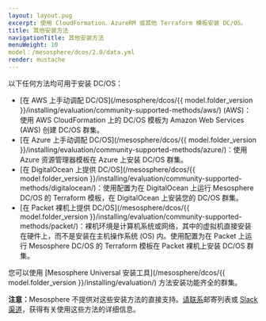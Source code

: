 ```yaml
---
layout: layout.pug
excerpt: 使用 CloudFormation、AzureRM 或其他 Terraform 模板安装 DC/OS。
title: 其他安装方法
navigationTitle: 其他安装方法
menuWeight: 10
model：/mesosphere/dcos/2.0/data.yml
render: mustache
---
```


以下任何方法均可用于安装 DC/OS：
- [在 AWS 上手动调配 DC/OS](/mesosphere/dcos/{{ model.folder_version }}/installing/evaluation/community-supported-methods/aws/) (AWS)：使用 AWS CloudFormation 上的 DC/OS 模板为 Amazon Web Services (AWS) 创建 DC/OS 群集。
- [在 Azure 上手动调配 DC/OS](/mesosphere/dcos/{{ model.folder_version }}/installing/evaluation/community-supported-methods/azure/)：使用 Azure 资源管理器模板在 Azure 上安装 DC/OS 群集。
- [在 DigitalOcean 上提供 DC/OS](/mesosphere/dcos/{{ model.folder_version }}/installing/evaluation/community-supported-methods/digitalocean/)：使用配置为在 DigitalOcean 上运行 Mesosphere DC/OS 的 Terraform 模板，在 DigitalOcean 上安装您的 DC/OS 群集。
- [在 Packet 裸机上提供 DC/OS](/mesosphere/dcos/{{ model.folder_version }}/installing/evaluation/community-supported-methods/packet/)：裸机环境是计算机系统或网络，其中的虚拟机直接安装在硬件上，而不是安装在主机操作系统 (OS) 内。使用配置为在 Packet 上运行 Mesosphere DC/OS 的 Terraform 模板在 Packet 裸机上安装 DC/OS 群集。

您可以使用 [Mesosphere Universal 安装工具](/mesosphere/dcos/{{ model.folder_version }}/installing/evaluation/) 方法安装功能齐全的群集。

<p class="message--note"><strong>注意：</strong>Mesosphere 不提供对这些安装方法的直接支持。<a href="https://groups.google.com/a/dcos.io/forum/#!forum/users">请联系</a>邮寄列表或 <a href="http://chat.dcos.io/?_ga=2.226911897.58407594.1533244861-1110201164.1520633201">Slack 渠道</a>，获得有关使用这些方法的详细信息。</p>

